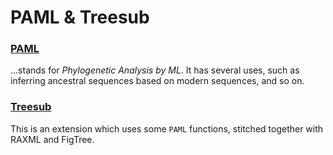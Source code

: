 # PAML & Treesub
### [PAML](http://abacus.gene.ucl.ac.uk/software/paml.html)
...stands for *Phylogenetic Analysis by ML*. It has several uses, such as inferring ancestral sequences based on modern sequences, and so on. 

### [Treesub](https://github.com/tamuri/treesub)
This is an extension which uses some `PAML` functions, stitched together with RAXML and FigTree. 
